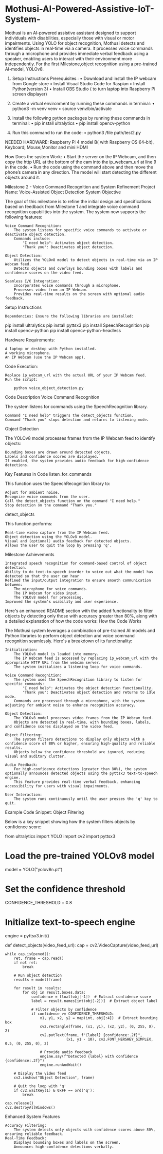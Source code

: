 # Mothusi-AI-Powered-Assistive-IoT-System-
Mothusi is an AI-powered assistive assistant designed to support individuals with disabilities, especially those with visual or motor impairments. Using YOLO for object recognition, Mothusi detects and identifies objects in real-time via a camera. It processes voice commands through a microphone and provides immediate verbal feedback using a speaker, enabling users to interact with their environment more independently.
For the first Milestone,object recognition using a pre-trained AI-model, YOLOv8.

1.  Setup Instructions Prerequisites :
• Download and install  the IP webcam from Google store 
• Install Visual Studio Code  for Raspian
• Install Python(version 3)
• Install OBS Studio ( to turn laptop into Raspberry Pi screen displayer)

1. Create a virtual environment by running these commands in terminal:
    • python3 -m venv venv
    • source venv/bin/activate

2. Install the following python packages by running these commands in terminal:
    • pip install ultralytics
    • pip install opencv-python

3. Run this command to run the code:
    • python3 /file path/test2.py

NEEDED HARDWARE: Raspberry Pi 4 model B( with Raspberry OS 64-bit), Keyboard, Mouse,Monitor and mini HDMI

How Does the system Work:
    • Start the server on the IP Webcam, and then copy the http URL at the bottom of the cam into the ip_webcam_url at line 9 in the code.
    • Run the code using the command above and then move the phone’s camera in any direction. The model will start detecting the different objects around it. 

Milestone 2 - Voice Command Recognition and System Refinement
Project Name: Voice-Assisted Object Detection System
Objective

The goal of this milestone is to refine the initial design and specifications based on feedback from Milestone 1 and integrate voice command recognition capabilities into the system. The system now supports the following features:

    Voice Command Recognition:
        The system listens for specific voice commands to activate or deactivate object detection.
        Commands include:
            "I need help": Activates object detection.
            "Thank you": Deactivates object detection.

    Object Detection:
        Utilizes the YOLOv8 model to detect objects in real-time via an IP Webcam feed.
        Detects objects and overlays bounding boxes with labels and confidence scores on the video feed.

    Seamless I/O Integration:
        Incorporates voice commands through a microphone.
        Processes video from an IP Webcam.
        Provides real-time results on the screen with optional audio feedback.

Setup Instructions

    Dependencies: Ensure the following libraries are installed:

pip install ultralytics
pip install pyttsx3
pip install SpeechRecognition
pip install opencv-python
pip install opencv-python-headless

Hardware Requirements:

    A laptop or desktop with Python installed.
    A working microphone.
    An IP Webcam (use the IP Webcam app).

Code Execution:

    Replace ip_webcam_url with the actual URL of your IP Webcam feed.
    Run the script:

        python voice_object_detection.py

Code Description
Voice Command Recognition

The system listens for commands using the SpeechRecognition library.

    Command "I need help" triggers the detect_objects function.
    Command "Thank you" stops detection and returns to listening mode.

Object Detection

The YOLOv8 model processes frames from the IP Webcam feed to identify objects:

    Bounding boxes are drawn around detected objects.
    Labels and confidence scores are displayed.
    If enabled, the system provides audio feedback for high-confidence detections.

Key Features in Code
listen_for_commands

This function uses the SpeechRecognition library to:

    Adjust for ambient noise.
    Recognize voice commands from the user.
    Call the detect_objects function on the command "I need help."
    Stop detection on the command "Thank you."

detect_objects

This function performs:

    Real-time video capture from the IP Webcam feed.
    Object detection using the YOLOv8 model.
    Visual and (optional) audio feedback for detected objects.
    Allows the user to quit the loop by pressing 'q'.

Milestone Achievements

    Integrated speech recognition for command-based control of object detection.
    Ability to do text-to-speech inorder to voice out what the model has detected so that the user can hear
    Refined the input/output integration to ensure smooth communication between:
        The microphone for voice commands.
        The IP Webcam for video input.
        The YOLOv8 model for processing.
    Improved the system’s usability and user experience.

Here's an enhanced README section with the added functionality to filter objects by detecting only those with accuracy greater than 80%, along with a detailed explanation of how the code works:
How the Code Works

The Mothusi system leverages a combination of pre-trained AI models and Python libraries to perform object detection and voice command recognition seamlessly. Here's a breakdown of its functionality:

    Initialization:
        The YOLOv8 model is loaded into memory.
        The IP Webcam feed is accessed by replacing ip_webcam_url with the appropriate HTTP URL from the webcam server.
        The system initializes a listening loop for voice commands.

    Voice Command Recognition:
        The system uses the SpeechRecognition library to listen for specific commands:
            "I need help": Activates the object detection functionality.
            "Thank you": Deactivates object detection and returns to idle mode.
        Commands are processed through a microphone, with the system adjusting for ambient noise to enhance recognition accuracy.

    Object Detection:
        The YOLOv8 model processes video frames from the IP Webcam feed.
        Objects are detected in real-time, with bounding boxes, labels, and confidence scores displayed on the video feed.

    Object Filtering:
        The system filters detections to display only objects with a confidence score of 80% or higher, ensuring high-quality and reliable results.
        Objects below the confidence threshold are ignored, reducing visual and auditory clutter.

    Audio Feedback:
        For high-confidence detections (greater than 80%), the system optionally announces detected objects using the pyttsx3 text-to-speech engine.
        This feature provides real-time verbal feedback, enhancing accessibility for users with visual impairments.

    User Interaction:
        The system runs continuously until the user presses the 'q' key to quit.

Example Code Snippet: Object Filtering

Below is a key snippet showing how the system filters objects by confidence score:

from ultralytics import YOLO
import cv2
import pyttsx3

# Load the pre-trained YOLOv8 model
model = YOLO("yolov8n.pt")

# Set the confidence threshold
CONFIDENCE_THRESHOLD = 0.8

# Initialize text-to-speech engine
engine = pyttsx3.init()

def detect_objects(video_feed_url):
    cap = cv2.VideoCapture(video_feed_url)

    while cap.isOpened():
        ret, frame = cap.read()
        if not ret:
            break

        # Run object detection
        results = model(frame)

        for result in results:
            for obj in result.boxes.data:
                confidence = float(obj[-1])  # Extract confidence score
                label = result.names[int(obj[-2])]  # Extract object label

                # Filter objects by confidence
                if confidence >= CONFIDENCE_THRESHOLD:
                    x1, y1, x2, y2 = map(int, obj[:4])  # Extract bounding box
                    cv2.rectangle(frame, (x1, y1), (x2, y2), (0, 255, 0), 2)
                    cv2.putText(frame, f"{label} {confidence:.2f}",
                                (x1, y1 - 10), cv2.FONT_HERSHEY_SIMPLEX, 0.5, (0, 255, 0), 2)

                    # Provide audio feedback
                    engine.say(f"Detected {label} with confidence {confidence:.2f}")
                    engine.runAndWait()

        # Display the video feed
        cv2.imshow("Object Detection", frame)

        # Quit the loop with 'q'
        if cv2.waitKey(1) & 0xFF == ord('q'):
            break

    cap.release()
    cv2.destroyAllWindows()

Enhanced System Features

    Accuracy Filtering:
        The system detects only objects with confidence scores above 80%, ensuring reliable feedback.
    Real-Time Feedback:
        Displays bounding boxes and labels on the screen.
        Announces high-confidence detections verbally.


      
